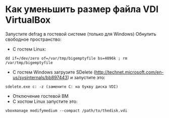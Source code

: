 # Как уменьшить размер файла VDI VirtualBox

Запустите defrag в гостевой системе (только для Windows)
Обнулить свободное пространство:

* С гостем Linux: 
```
dd if=/dev/zero of=/var/tmp/bigemptyfile bs=4096k ; rm /var/tmp/bigemptyfile
```

* С гостем Windows загрузите SDelete (http://technet.microsoft.com/en-us/sysinternals/bb897443) и запустите это:
```
sdelete.exe c: -z (замените C: на букву диска VDI)
```

* Отключение гостевой ВМ
* С хостом Linux запустите это:

```
vboxmanage modifymedium --compact /path/to/thedisk.vdi
```
